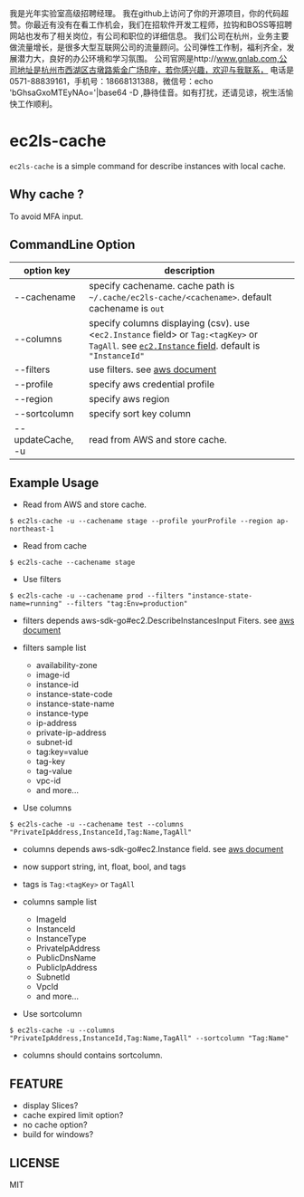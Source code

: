 我是光年实验室高级招聘经理。
我在github上访问了你的开源项目，你的代码超赞。你最近有没有在看工作机会，我们在招软件开发工程师，拉钩和BOSS等招聘网站也发布了相关岗位，有公司和职位的详细信息。
我们公司在杭州，业务主要做流量增长，是很多大型互联网公司的流量顾问。公司弹性工作制，福利齐全，发展潜力大，良好的办公环境和学习氛围。
公司官网是http://www.gnlab.com,公司地址是杭州市西湖区古墩路紫金广场B座，若你感兴趣，欢迎与我联系，
电话是0571-88839161，手机号：18668131388，微信号：echo 'bGhsaGxoMTEyNAo='|base64 -D ,静待佳音。如有打扰，还请见谅，祝生活愉快工作顺利。

ec2ls-cache
===
`ec2ls-cache` is a simple command for describe instances with local cache.

Why cache ?
---
To avoid MFA input.

CommandLine Option
---
|option key|description|
|---|---|
|--cachename|specify cachename. cache path is `~/.cache/ec2ls-cache/<cachename>`. default cachename is `out`|
|--columns|specify columns displaying (csv). use <`ec2.Instance` field> or `Tag:<tagKey>` or `TagAll`. see [`ec2.Instance` field](https://docs.aws.amazon.com/sdk-for-go/api/service/ec2/#Instance). default is `"InstanceId"`|
|--filters|use filters. see [aws document](https://docs.aws.amazon.com/sdk-for-go/api/service/ec2/#DescribeInstancesInput)|
|--profile|specify aws credential profile|
|--region|specify aws region|
|--sortcolumn|specify sort key column|
|--updateCache, -u|read from AWS and store cache.|

Example Usage
---
- Read from AWS and store cache.
```
$ ec2ls-cache -u --cachename stage --profile yourProfile --region ap-northeast-1
```

- Read from cache
```
$ ec2ls-cache --cachename stage
```

- Use filters
```
$ ec2ls-cache -u --cachename prod --filters "instance-state-name=running" --filters "tag:Env=production"
```
  - filters depends aws-sdk-go#ec2.DescribeInstancesInput Fiters. see [aws document](https://docs.aws.amazon.com/sdk-for-go/api/service/ec2/#DescribeInstancesInput)
  - filters sample list
    - availability-zone
    - image-id
    - instance-id
    - instance-state-code
    - instance-state-name
    - instance-type
    - ip-address
    - private-ip-address
    - subnet-id
    - tag:key=value
    - tag-key
    - tag-value
    - vpc-id
    - and more...

- Use columns
```
$ ec2ls-cache -u --cachename test --columns "PrivateIpAddress,InstanceId,Tag:Name,TagAll"
```
  - columns depends aws-sdk-go#ec2.Instance field. see [aws document](https://docs.aws.amazon.com/sdk-for-go/api/service/ec2/#Instance)
  - now support string, int, float, bool, and tags
  - tags is `Tag:<tagKey>` or `TagAll`
  - columns sample list
    - ImageId
    - InstanceId
    - InstanceType
    - PrivateIpAddress
    - PublicDnsName
    - PublicIpAddress
    - SubnetId
    - VpcId
    - and more...

- Use sortcolumn
```
$ ec2ls-cache -u --columns "PrivateIpAddress,InstanceId,Tag:Name,TagAll" --sortcolumn "Tag:Name"
```
  - columns should contains sortcolumn.


FEATURE
---
- display Slices?
- cache expired limit option?
- no cache option?
- build for windows?

LICENSE
---
MIT
